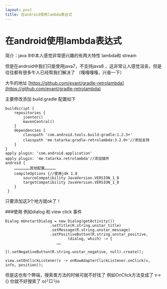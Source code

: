 ```yaml
---
layout: post
title: 在android使用lambda表达式
---
```

# 在android使用lambda表达式
简介：java 8中本人感觉非常感兴趣的有两大特性 
lambda和 stream

但是在android中我们只能使用java7，不支持java8 ，这非常让人感觉沮丧，但是往往都有很多牛人已经帮我们解决了  （嘎嘎嘎嘎，兴奋一下）


大牛的地址 [https://github.com/evant/gradle-retrolambda](https://github.com/evant/gradle-retrolambda)

主要修改添加 build.gradle 配置如下
 

```
buildscript {
    repositories {
        jcenter()
        mavenCentral()
    }
    dependencies {
        classpath 'com.android.tools.build:gradle:1.2.3+'
        classpath 'me.tatarka:gradle-retrolambda:3.2.0+'//添加支持
    }
}
apply plugin: 'com.android.application'
apply plugin: 'me.tatarka.retrolambda'//添加插件
android {
	…………………其他配置……………
	compileOptions {//使用jdk 1.8
        sourceCompatibility JavaVersion.VERSION_1_8
        targetCompatibility JavaVersion.VERSION_1_8
    }
 }
```

只要添加这3个地方就ok了！


###使用
例如dialog 和 view  click 事件

```
Dialog mUnstartDialog = new Dialog(getActivity())
                    .setTitle(R.string.unstar_title)
                    .setMessage(R.string.unstar_message)
                    .setPositiveButton(R.string.unstar_positive,
                            (dialog, which) -> {
                       ……         
                            }).setNegativeButton(R.string.unstar_negative, null).create();
```



`view.setOnClickListener(v -> onRowAdapterClickListener.onClick(v, info, position));`


但是这也有个弊端，搜索类方法的时候可就不好找了  例如OnClick方法变成了 v->{}  你就不好搜索了 o(╯□╰)o